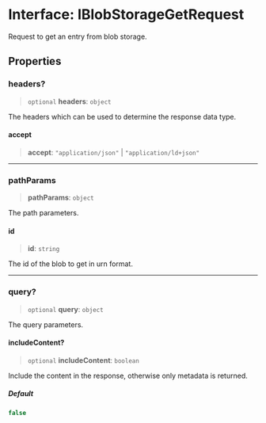 # Interface: IBlobStorageGetRequest

Request to get an entry from blob storage.

## Properties

### headers?

> `optional` **headers**: `object`

The headers which can be used to determine the response data type.

#### accept

> **accept**: `"application/json"` \| `"application/ld+json"`

***

### pathParams

> **pathParams**: `object`

The path parameters.

#### id

> **id**: `string`

The id of the blob to get in urn format.

***

### query?

> `optional` **query**: `object`

The query parameters.

#### includeContent?

> `optional` **includeContent**: `boolean`

Include the content in the response, otherwise only metadata is returned.

##### Default

```ts
false
```
